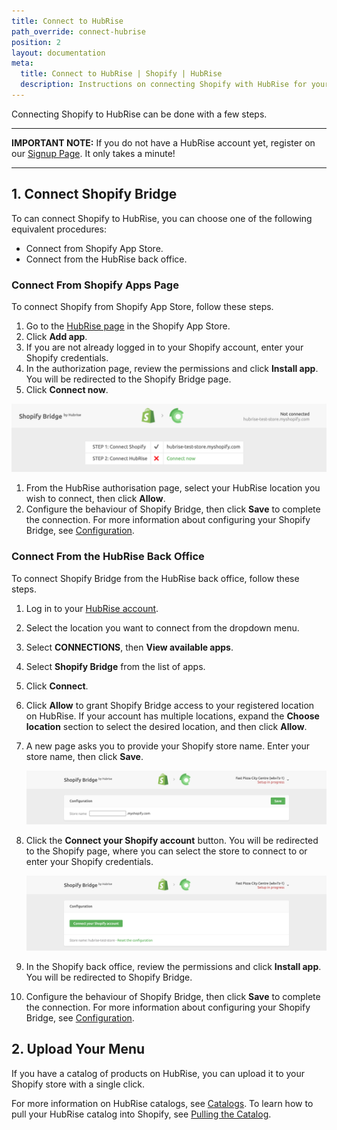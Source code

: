 ```yaml
---
title: Connect to HubRise
path_override: connect-hubrise
position: 2
layout: documentation
meta:
  title: Connect to HubRise | Shopify | HubRise
  description: Instructions on connecting Shopify with HubRise for your EPOS to work with other apps as a cohesive whole. Connect apps and synchronise your data.
---
```


Connecting Shopify to HubRise can be done with a few steps.

---

**IMPORTANT NOTE:** If you do not have a HubRise account yet, register on our [Signup Page](https://manager.hubrise.com/signup). It only takes a minute!

---

## 1. Connect Shopify Bridge

To can connect Shopify to HubRise, you can choose one of the following equivalent procedures:

- Connect from Shopify App Store.
- Connect from the HubRise back office.

### Connect From Shopify Apps Page

To connect Shopify from Shopify App Store, follow these steps.

1. Go to the [HubRise page](https://apps.shopify.com/hubrise) in the Shopify App Store.
1. Click **Add app**.
1. If you are not already logged in to your Shopify account, enter your Shopify credentials.
1. In the authorization page, review the permissions and click **Install app**. You will be redirected to the Shopify Bridge page.
1. Click **Connect now**.

![Shopify Restaurant ID](./images/003-shopify-connect-now.png)

1. From the HubRise authorisation page, select your HubRise location you wish to connect, then click **Allow**.
1. Configure the behaviour of Shopify Bridge, then click **Save** to complete the connection. For more information about configuring your Shopify Bridge, see [Configuration](/apps/shopify/configuration).

### Connect From the HubRise Back Office

To connect Shopify Bridge from the HubRise back office, follow these steps.

1. Log in to your [HubRise account](https://manager.hubrise.com).
1. Select the location you want to connect from the dropdown menu.
1. Select **CONNECTIONS**, then **View available apps**.
1. Select **Shopify Bridge** from the list of apps.
1. Click **Connect**.
1. Click **Allow** to grant Shopify Bridge access to your registered location on HubRise. If your account has multiple locations, expand the **Choose location** section to select the desired location, and then click **Allow**.
1. A new page asks you to provide your Shopify store name. Enter your store name, then click **Save**.

   ![Shopify Restaurant ID](./images/001-shopify-store-name.png)

1. Click the **Connect your Shopify account** button. You will be redirected to the Shopify page, where you can select the store to connect to or enter your Shopify credentials.

   ![Shopify Restaurant ID](./images/002-shopify-connect-store.png)

1. In the Shopify back office, review the permissions and click **Install app**. You will be redirected to Shopify Bridge.
1. Configure the behaviour of Shopify Bridge, then click **Save** to complete the connection. For more information about configuring your Shopify Bridge, see [Configuration](/apps/shopify/configuration).

## 2. Upload Your Menu

If you have a catalog of products on HubRise, you can upload it to your Shopify store with a single click.

For more information on HubRise catalogs, see [Catalogs](/docs/catalog/).
To learn how to pull your HubRise catalog into Shopify, see [Pulling the Catalog](/apps/shopify/configuration#pulling-the-menu).
